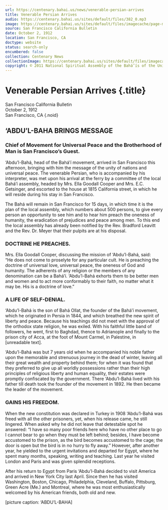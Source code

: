 ```yaml
---
url: https://centenary.bahai.us/news/venerable-persian-arrives
title: Venerable Persian Arrives
audio: https://centenary.bahai.us/sites/default/files/382_0.mp3
image: https://centenary.bahai.us/sites/default/files/imagecache/page-main-image/images/press_clippings/10-02-1912%20SFO%20Bulletin%20Venerable%20Persian%20Arrives.png
source: San Francisco California Bulletin
date: October 2, 1912
location: San Francisco, CA
doctype: website
status: search-only
encumbered: false
collection: Centenary News
collectionImage: https://centenary.bahai.us/sites/default/files/imagecache/theme-image/main_image/abdulbaha-overview-small_0.jpg
copyright: © 2011 National Spiritual Assembly of the Bahá’ís of the United States
---
```



# Venerable Persian Arrives {.title}

San Francisco California Bulletin  
October 2, 1912  
San Francisco, CA
{.noid}  



## ‘ABDU’L-BAHA BRINGS MESSAGE

### Chief of Movement for Universal Peace and the Brotherhood of Man is San Francisco’s Guest.

‘Abdu’l-Bahá, head of the Bahá’í movement, arrived in San Francisco this afternoon, bringing with him the message of the unity of nations and universal peace. The venerable Persian, who is accompanied by his interpreter, was met upon his arrival at the ferry by a committee of the local Bahá’í assembly, headed by Mrs. Ella Goodall Cooper and Mrs. E.C. Getsinger, and escorted to the house at 1815 California street, in which he will reside during his stay in San Francisco.

The Bahá will remain in San Francisco for 15 days, in which time it is the plan of the local assembly, which numbers about 500 persons, to give every person an opportunity to see him and to hear him preach the oneness of humanity, the eradication of prejudices and peace among men. To this end the local assembly has already been notified by the Rev. Bradford Leavitt and the Rev. Dr. Meyer that their pulpits are at his disposal.

### DOCTRINE HE PREACHES.

Mrs. Ella Goodall Cooper, discussing the mission of ‘Abdu’l-Bahá, said:  
“He does not come to proselyte for any particular cult. He is preaching the doctrine of universal love, universal peace, the oneness of God and humanity. The adherents of any religion or the members of any denomination can be a Bahá’í. ‘Abdu’l-Bahá exhorts them to be better men and women and to act more conformably to their faith, no matter what it may be. His is a doctrine of love.”

### A LIFE OF SELF-DENIAL.

‘Abdu’l-Bahá is the son of Bahá Ollat, the founder of the Bahá’í movement, which he originated in Persia in 1844, and which breathed the new spirit of liberty and peace. Because his teachings did not meet with the approval of the orthodox state religion, he was exiled. With his faithful little band of followers, he went, first to Baghdad, thence to Adrianople and finally to the prison city of Acca, at the foot of Mount Carmel, in Palestine, in \[unreadable text\].

‘Abdu’l-Bahá was but 7 years old when he accompanied his noble father upon the memorable and strenuous journey in the dead of winter, leaving all their great wealth and property behind them; for when it was found that they preferred to give up all worldly possessions rather than their high principles of religious liberty and human equality, their estates were promptly confiscated by the government. There ‘Abdu’l-Bahá lived with his father till death took the founder of the movement in 1892. He then became the leader of the movement.

### GAINS HIS FREEDOM.

When the new constitution was declared in Turkey in 1908 ‘Abdu’l-Bahá was freed with all the other prisoners, yet, when his release came, he still lingered. When asked why he did not leave that detestable spot he answered: “I have so many poor friends here who have no other place to go I cannot bear to go when they must be left behind; besides, I have become accustomed to the prison, as the bird becomes accustomed to the cage; the door is open but the bird is in no hurry to fly away.” However, after another year, he yielded to the urgent invitations and departed for Egypt, where he spent many months, speaking, writing and teaching. Last year he visited London and Paris and was given splendid receptions.

After his return to Egypt from Paris ‘Abdu’l-Bahá decided to visit America and arrived in New York City last April. Since then he has visited Washington, Boston, Chicago, Philadelphia, Cleveland, Buffalo, Pittsburg, Green Acre (Me.) and Montreal, where he was most enthusiastically welcomed by his American friends, both old and new.

\[picture caption: ‘ABDU’L-BAHA\]